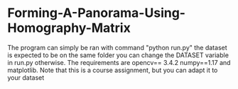 # Forming-A-Panorama-Using-Homography-Matrix
The program can simply be ran with command "python run.py" the dataset is expected to be on the same folder you can change the DATASET variable in run.py otherwise.
The requirements are opencv== 3.4.2 numpy==1.17 and matplotlib. Note that this is a course assignment, but you can adapt it to your dataset

